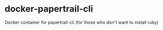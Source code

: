 # docker-papertrail-cli
Docker container for papertrail-cli (for those who don't want to install ruby)
